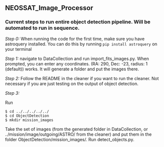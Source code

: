 ## NEOSSAT_Image_Processor
### Current steps to run entire object detection pipeline. Will be automated to run in sequence.

_Step 0:_ When running the code for the first time, make sure you have astroquery installed. You can do this by running `pip install astroquery` on your terminal

_Step 1:_ navigate to DataCollection and run import_fits_images.py. When prompted, you can enter any coordinates. (RA: 290, Dec: -23, radius: 1 (default)) works. It will generate a folder and put the images there.

_Step 2:_ Follow the README in the cleaner if you want to run the cleaner. Not necessary if you are just testing on the output of object detection. 

_Step 3:_ 

Run

```
$ cd ../../../../../
$ cd ObjectDetection
$ mkdir mission_images
```

Take the set of images (from the generated folder in DataCollection, or ../mission/image/outgoing/ASTRO/ from the cleaner) and put them in the folder ObjectDetection/mission_images/. Run detect_objects.py.
